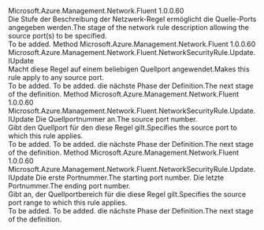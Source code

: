 <Type Name="IWithSourcePort" FullName="Microsoft.Azure.Management.Network.Fluent.NetworkSecurityRule.Update.IWithSourcePort">
  <TypeSignature Language="C#" Value="public interface IWithSourcePort" />
  <TypeSignature Language="ILAsm" Value=".class public interface auto ansi abstract IWithSourcePort" />
  <TypeSignature Language="DocId" Value="T:Microsoft.Azure.Management.Network.Fluent.NetworkSecurityRule.Update.IWithSourcePort" />
  <TypeSignature Language="VB.NET" Value="Public Interface IWithSourcePort" />
  <TypeSignature Language="F#" Value="type IWithSourcePort = interface" />
  <AssemblyInfo>
    <AssemblyName>Microsoft.Azure.Management.Network.Fluent</AssemblyName>
    <AssemblyVersion>1.0.0.60</AssemblyVersion>
  </AssemblyInfo>
  <Interfaces />
  <Docs>
    <summary>
            <span data-ttu-id="2e1dc-101">Die Stufe der Beschreibung der Netzwerk-Regel ermöglicht die Quelle-Ports angegeben werden.</span><span class="sxs-lookup"><span data-stu-id="2e1dc-101">The stage of the network rule description allowing the source port(s) to be specified.</span></span>
            </summary>
    <remarks>To be added.</remarks>
  </Docs>
  <Members>
    <Member MemberName="FromAnyPort">
      <MemberSignature Language="C#" Value="public Microsoft.Azure.Management.Network.Fluent.NetworkSecurityRule.Update.IUpdate FromAnyPort ();" />
      <MemberSignature Language="ILAsm" Value=".method public hidebysig newslot virtual instance class Microsoft.Azure.Management.Network.Fluent.NetworkSecurityRule.Update.IUpdate FromAnyPort() cil managed" />
      <MemberSignature Language="DocId" Value="M:Microsoft.Azure.Management.Network.Fluent.NetworkSecurityRule.Update.IWithSourcePort.FromAnyPort" />
      <MemberSignature Language="VB.NET" Value="Public Function FromAnyPort () As IUpdate" />
      <MemberSignature Language="F#" Value="abstract member FromAnyPort : unit -&gt; Microsoft.Azure.Management.Network.Fluent.NetworkSecurityRule.Update.IUpdate" Usage="iWithSourcePort.FromAnyPort " />
      <MemberType>Method</MemberType>
      <AssemblyInfo>
        <AssemblyName>Microsoft.Azure.Management.Network.Fluent</AssemblyName>
        <AssemblyVersion>1.0.0.60</AssemblyVersion>
      </AssemblyInfo>
      <ReturnValue>
        <ReturnType>Microsoft.Azure.Management.Network.Fluent.NetworkSecurityRule.Update.IUpdate</ReturnType>
      </ReturnValue>
      <Parameters />
      <Docs>
        <summary>
            <span data-ttu-id="2e1dc-102">Macht diese Regel auf einem beliebigen Quellport angewendet.</span><span class="sxs-lookup"><span data-stu-id="2e1dc-102">Makes this rule apply to any source port.</span></span>
            </summary>
        <returns>To be added.</returns>
        <remarks>To be added.</remarks>
        <return><span data-ttu-id="2e1dc-103">die nächste Phase der Definition.</span><span class="sxs-lookup"><span data-stu-id="2e1dc-103">The next stage of the definition.</span></span></return>
      </Docs>
    </Member>
    <Member MemberName="FromPort">
      <MemberSignature Language="C#" Value="public Microsoft.Azure.Management.Network.Fluent.NetworkSecurityRule.Update.IUpdate FromPort (int port);" />
      <MemberSignature Language="ILAsm" Value=".method public hidebysig newslot virtual instance class Microsoft.Azure.Management.Network.Fluent.NetworkSecurityRule.Update.IUpdate FromPort(int32 port) cil managed" />
      <MemberSignature Language="DocId" Value="M:Microsoft.Azure.Management.Network.Fluent.NetworkSecurityRule.Update.IWithSourcePort.FromPort(System.Int32)" />
      <MemberSignature Language="VB.NET" Value="Public Function FromPort (port As Integer) As IUpdate" />
      <MemberSignature Language="F#" Value="abstract member FromPort : int -&gt; Microsoft.Azure.Management.Network.Fluent.NetworkSecurityRule.Update.IUpdate" Usage="iWithSourcePort.FromPort port" />
      <MemberType>Method</MemberType>
      <AssemblyInfo>
        <AssemblyName>Microsoft.Azure.Management.Network.Fluent</AssemblyName>
        <AssemblyVersion>1.0.0.60</AssemblyVersion>
      </AssemblyInfo>
      <ReturnValue>
        <ReturnType>Microsoft.Azure.Management.Network.Fluent.NetworkSecurityRule.Update.IUpdate</ReturnType>
      </ReturnValue>
      <Parameters>
        <Parameter Name="port" Type="System.Int32" />
      </Parameters>
      <Docs>
        <param name="port"><span data-ttu-id="2e1dc-104">Die Quellportnummer an.</span><span class="sxs-lookup"><span data-stu-id="2e1dc-104">The source port number.</span></span></param>
        <summary>
            <span data-ttu-id="2e1dc-105">Gibt den Quellport für den diese Regel gilt.</span><span class="sxs-lookup"><span data-stu-id="2e1dc-105">Specifies the source port to which this rule applies.</span></span>
            </summary>
        <returns>To be added.</returns>
        <remarks>To be added.</remarks>
        <return><span data-ttu-id="2e1dc-106">die nächste Phase der Definition.</span><span class="sxs-lookup"><span data-stu-id="2e1dc-106">The next stage of the definition.</span></span></return>
      </Docs>
    </Member>
    <Member MemberName="FromPortRange">
      <MemberSignature Language="C#" Value="public Microsoft.Azure.Management.Network.Fluent.NetworkSecurityRule.Update.IUpdate FromPortRange (int from, int to);" />
      <MemberSignature Language="ILAsm" Value=".method public hidebysig newslot virtual instance class Microsoft.Azure.Management.Network.Fluent.NetworkSecurityRule.Update.IUpdate FromPortRange(int32 from, int32 to) cil managed" />
      <MemberSignature Language="DocId" Value="M:Microsoft.Azure.Management.Network.Fluent.NetworkSecurityRule.Update.IWithSourcePort.FromPortRange(System.Int32,System.Int32)" />
      <MemberSignature Language="VB.NET" Value="Public Function FromPortRange (from As Integer, to As Integer) As IUpdate" />
      <MemberSignature Language="F#" Value="abstract member FromPortRange : int * int -&gt; Microsoft.Azure.Management.Network.Fluent.NetworkSecurityRule.Update.IUpdate" Usage="iWithSourcePort.FromPortRange (from, to)" />
      <MemberType>Method</MemberType>
      <AssemblyInfo>
        <AssemblyName>Microsoft.Azure.Management.Network.Fluent</AssemblyName>
        <AssemblyVersion>1.0.0.60</AssemblyVersion>
      </AssemblyInfo>
      <ReturnValue>
        <ReturnType>Microsoft.Azure.Management.Network.Fluent.NetworkSecurityRule.Update.IUpdate</ReturnType>
      </ReturnValue>
      <Parameters>
        <Parameter Name="from" Type="System.Int32" />
        <Parameter Name="to" Type="System.Int32" />
      </Parameters>
      <Docs>
        <param name="from"><span data-ttu-id="2e1dc-107">Die erste Portnummer.</span><span class="sxs-lookup"><span data-stu-id="2e1dc-107">The starting port number.</span></span></param>
        <param name="to"><span data-ttu-id="2e1dc-108">Die letzte Portnummer.</span><span class="sxs-lookup"><span data-stu-id="2e1dc-108">The ending port number.</span></span></param>
        <summary>
            <span data-ttu-id="2e1dc-109">Gibt an, der Quellportbereich für die diese Regel gilt.</span><span class="sxs-lookup"><span data-stu-id="2e1dc-109">Specifies the source port range to which this rule applies.</span></span>
            </summary>
        <returns>To be added.</returns>
        <remarks>To be added.</remarks>
        <return><span data-ttu-id="2e1dc-110">die nächste Phase der Definition.</span><span class="sxs-lookup"><span data-stu-id="2e1dc-110">The next stage of the definition.</span></span></return>
      </Docs>
    </Member>
  </Members>
</Type>